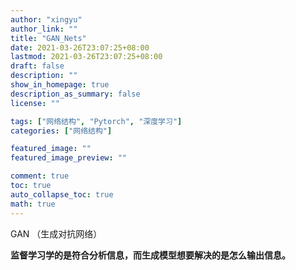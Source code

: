 ```yaml
---
author: "xingyu"
author_link: ""
title: "GAN_Nets"
date: 2021-03-26T23:07:25+08:00
lastmod: 2021-03-26T23:07:25+08:00
draft: false
description: ""
show_in_homepage: true
description_as_summary: false
license: ""

tags: ["网络结构", "Pytorch", "深度学习"]
categories: ["网络结构"]

featured_image: ""
featured_image_preview: ""

comment: true
toc: true
auto_collapse_toc: true
math: true
---
```


GAN （生成对抗网络）

<!--more-->

**监督学习学的是符合分析信息，而生成模型想要解决的是怎么输出信息。**

